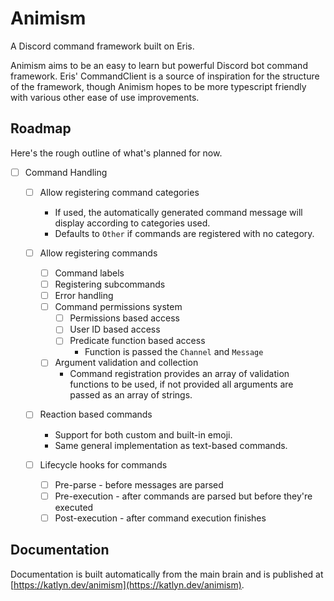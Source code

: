 # Animism
A Discord command framework built on Eris.

Animism aims to be an easy to learn but powerful Discord bot command framework.
Eris' CommandClient is a source of inspiration for the structure of the
framework, though Animism hopes to be more typescript friendly with various
other ease of use improvements.


## Roadmap
Here's the rough outline of what's planned for now.

- [ ] Command Handling
  - [ ] Allow registering command categories
    - If used, the automatically generated command message will display
    according to categories used.
    - Defaults to `Other` if commands are registered
    with no category.

  - [ ] Allow registering commands
    - [ ] Command labels
    - [ ] Registering subcommands
    - [ ] Error handling
    - [ ] Command permissions system
      - [ ] Permissions based access
      - [ ] User ID based access
      - [ ] Predicate function based access
        - Function is passed the `Channel` and `Message`
    - [ ] Argument validation and collection
      - Command registration provides an array of validation functions to be
      used, if not provided all arguments are passed as an array of strings.

  - [ ] Reaction based commands
    - Support for both custom and built-in emoji.
    - Same general implementation as text-based commands.

  - [ ] Lifecycle hooks for commands
    - [ ] Pre-parse - before messages are parsed
    - [ ] Pre-execution - after commands are parsed but before they're executed
    - [ ] Post-execution - after command execution finishes

## Documentation
Documentation is built automatically from the main brain and is published at
[https://katlyn.dev/animism](https://katlyn.dev/animism).
